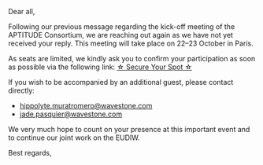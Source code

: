 <!-- var(subject)="[Aptitude] Save the Date – Aptitude Consortium Kick-off Meeting | 22–23 October 2025, Paris" -->
<!-- var(summary)="Consortium Aptitude Kick-off" -->
<!-- var(role)="Coordinator" -->
<br/>
<br/>
<br/>
Dear all,

Following our previous message regarding the kick-off meeting of the APTITUDE Consortium, we are reaching out again as we have not yet received your reply. This meeting will take place on 22–23 October in Paris.

As seats are limited, we kindly ask you to confirm your participation as soon as possible via the following link:
[<!-- link-model=button --><!-- color=#313178 --> ☆ Secure Your Spot ☆ ](https://lu.ma/tgks1886)

If you wish to be accompanied by an additional guest, please contact directly:
- hippolyte.muratromero@wavestone.com  
- jade.pasquier@wavestone.com  

We very much hope to count on your presence at this important event and to continue our joint work on the EUDIW.

Best regards,